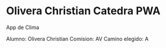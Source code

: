 # Olivera Christian Catedra PWA
 App de Clima

 Alumno: Olivera Christian
 Comision: AV
 Camino elegido: A
